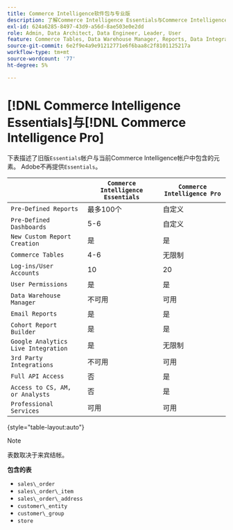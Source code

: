 ```yaml
---
title: Commerce Intelligence软件包与专业版
description: 了解Commerce Intelligence Essentials与Commerce Intelligence Pro有何不同。
exl-id: 624a6285-8497-43d9-a56d-8ae503e0e2dd
role: Admin, Data Architect, Data Engineer, Leader, User
feature: Commerce Tables, Data Warehouse Manager, Reports, Data Integration
source-git-commit: 6e2f9e4a9e91212771e6f6baa8c2f8101125217a
workflow-type: tm+mt
source-wordcount: '77'
ht-degree: 5%

---
```


# [!DNL Commerce Intelligence Essentials]与[!DNL Commerce Intelligence Pro]

下表描述了旧版`Essentials`帐户与当前Commerce Intelligence帐户中包含的元素。 Adobe不再提供`Essentials`。

|   | **`Commerce Intelligence Essentials`** | **`Commerce Intelligence Pro`** |
|-----|-----|-----|
| `Pre-Defined Reports` | 最多100个 | 自定义 |
| `Pre-Defined Dashboards` | 5-6 | 自定义 |
| `New Custom Report Creation` | 是 | 是 |
| `Commerce Tables` | 4-6 | 无限制 |
| `Log-ins/User Accounts` | 10 | 20 |
| `User Permissions` | 是 | 是 |
| `Data Warehouse Manager` | 不可用 | 可用 |
| `Email Reports` | 是 | 是 |
| `Cohort Report Builder` | 是 | 是 |
| `Google Analytics Live Integration` | 是 | 无限制 |
| `3rd Party Integrations` | 不可用 | 可用 |
| `Full API Access` | 否 | 是 |
| `Access to CS, AM, or Analysts` | 否 | 是 |
| `Professional Services` | 可用 | 可用 |

{style="table-layout:auto"}

>[!NOTE]
>
>表数取决于来宾结帐。

**包含的表**

* `sales\_order`
* `sales\_order\_item`
* `sales\_order\_address`
* `customer\_entity`
* `customer\_group`
* `store`

<!---
## Columns Included in Essentials

Items in _italics_ are calculated fields.

* `sales_order` table
  * `entity_id`
  * `base_grand_total`
  * `customer_id`
  * `status`
  * `customer_email`
  * `store_id`
  * `base_currency_code`
  * `billing_address_id`
  * `shipping_address_id`
  * `base_shipping_amount`
  * `base_tax_amount`
  * `coupon_code`
  * `created_at`
  * `updated_at`
  * `base_subtotal`
  * `customer_group_id`
  * `base_discount_amount`
  * `base_discount_invoiced`
  * `increment_id`
  * `Customer's order number`
  * `Customer's first order date`
  * `Customer's lifetime number of orders`
  * `Is customer's last order?`
  * `Billing address region`
  * `Shipping address country`
  * `Customer's lifetime revenue`
  * `Seconds between customer's first order date and this order`
  * `Seconds since previous order`
  * `Store name`
  * `Customer's lifetime number of coupons`
  * `Customer's order number (previous-current)`
  * `Shipping address region`
  * `Number of items in order`
  * `Billing address city`
  * `Shipping address city`
  * `Customer's group code`
  * `Customer's first order's billing region`
  * `Customer's first order's coupon_code`
  * `Customer's creation date`
  * `Billing address country`

* `sales_order_item` table
  * `item_id`
  * `qty_ordered`
  * `base_price`
  * `name`
  * `order_id`
  * `sku`
  * `product_type`
  * `product_id`
  * `created_at`
  * `updated_at`
  * `parent_item_id`
  * `store_id`
  * `base_discount_amount`
  * `base_discount_invoiced`
  * `Order's coupon_code`
  * `Order item total value (quantity * price)`
  * `Order's increment_id`
  * `Customer's email`
  * `Customer's lifetime number of orders`
  * `Store name`
  * `Customer's order number`
  * `Order's status`
  * `Customer's lifetime revenue`

* `sales_order_address` table
  * `entity_id`
  * `city`
  * `region`
  * `country_id`

* `customer_entity` table
  * `entity_id`
  * `email`
  * `group_id`
  * `created_at`
  * `updated_at`
  * `store_id`
  * `Customer's lifetime revenue`
  * `Customer's lifetime number of coupons`
  * `Customer's first order date`
  * `Customer's lifetime number of orders`
  * `Seconds since customer's first order date`
  * `Customer's first 30 day revenue`
  * `Customer's first order's billing region`
  * `Customer's first order's coupon_code`
  * `Customer's group code`
  * `Store name`

* `customer_group` table
  * `customer_group_id`
  * `customer_group_code`

* `store` table
  * `store_id`
  * `name`
-->
